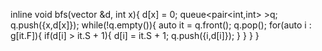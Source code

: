 inline void bfs(vector<int> &d, int x){
	d[x] = 0;
	queue<pair<int,int> >q;
	q.push({x,d[x]});
	while(!q.empty()){
		auto it = q.front();
		q.pop();
		for(auto i : g[it.F]){
			if(d[i] > it.S + 1){
				d[i] = it.S + 1;
				q.push({i,d[i]});
			}
		}
	}
}
